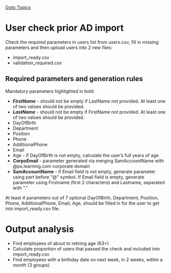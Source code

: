 [Goto Topics](https://github.com/Vector-BCO/PowerShell.Learning/wiki)

# User check prior AD import
Check the required parameters in users list from users.csv,
fill in missing parameters and then upload users into 2 new files:
  - import_ready.csv 
  - validation_required.csv

## Required parameters and generation rules
Mandatory parameters highlighted in bold
  - ***FirstName*** - should not be empty if LastName not provided. At least one of two values should be provided.
  - ***LastName*** - should not be empty if FirstName not provided. At least one of two values should be provided.
  - DayOfBirth 
  - Department
  - Position
  - Phone
  - AdditionalPhone
  - Email
  - Age - if DayOfBirth is not empty, calculate the user’s full years of age
  - **CorpoEmail** - parameter generated via merging SamAccountName with @ps.learning.com corporate domain
  - **SamAccountName** - if Email field is not empty, generate parameter using part before "@" symbol. 
    If Email field is empty, generate parameter using Firstname (first 2 characters) and Lastname, separated with "."
  
At least 4 parameters out of 7 optional DayOfBirth, Department, Position, Phone, AdditionalPhone, Email, Age, should  be filled in for the user to get into import_ready.csv file.


# Output analysis
  - Find employees of about to retiring age (63+)
  - Calculate proportion of users that passed the check and included into import_ready.csv
  - Find employees with a birthday date on next week, in 2 weeks, within a month (3 groups)